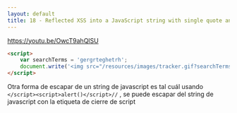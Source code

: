 ```yaml
---
layout: default
title: 18 - Reflected XSS into a JavaScript string with single quote and backslash escaped
---
```


https://youtu.be/OwcT9ahQlSU

```html
<script>
    var searchTerms = 'gergrteghetrh';
    document.write('<img src="/resources/images/tracker.gif?searchTerms='+encodeURIComponent(searchTerms)+'">');
</script>
```

Otra forma de escapar de un string de javascript es tal cuál usando
`</script><script>alert()</script>//` , se puede escapar del string de javascript con la etiqueta de cierre de script
